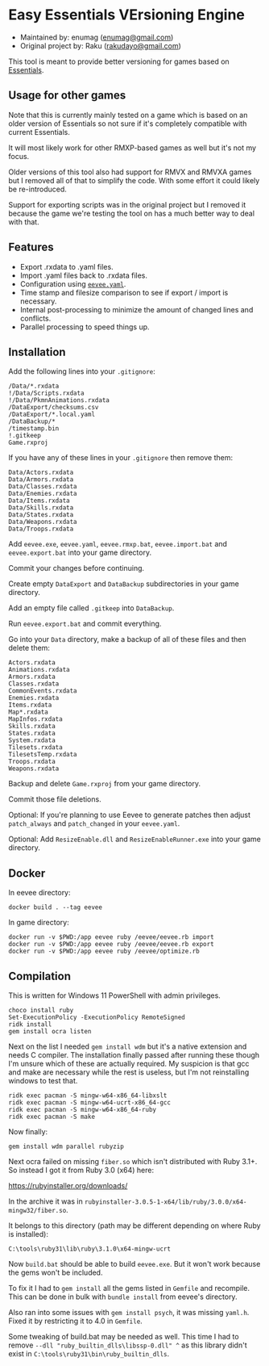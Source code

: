 # Easy Essentials VErsioning Engine

- Maintained by: enumag (enumag@gmail.com)
- Original project by: Raku (rakudayo@gmail.com)

This tool is meant to provide better versioning for games based on [Essentials](https://github.com/Maruno17/pokemon-essentials).

## Usage for other games

Note that this is currently mainly tested on a game which is based on an older version of Essentials so not sure if it's completely compatible with current Essentials.

It will most likely work for other RMXP-based games as well but it's not my focus.

Older versions of this tool also had support for RMVX and RMVXA games but I removed all of that to simplify the code. With some effort it could likely be re-introduced.

Support for exporting scripts was in the original project but I removed it because the game we're testing the tool on has a much better way to deal with that.

## Features

- Export .rxdata to .yaml files.
- Import .yaml files back to .rxdata files.
- Configuration using [`eevee.yaml`](example/eevee.yaml).
- Time stamp and filesize comparison to see if export / import is necessary.
- Internal post-processing to minimize the amount of changed lines and conflicts.
- Parallel processing to speed things up.

## Installation

Add the following lines into your `.gitignore`:

```
/Data/*.rxdata
!/Data/Scripts.rxdata
!/Data/PkmnAnimations.rxdata
/DataExport/checksums.csv
/DataExport/*.local.yaml
/DataBackup/*
/timestamp.bin
!.gitkeep
Game.rxproj
```

If you have any of these lines in your `.gitignore` then remove them:

```
Data/Actors.rxdata
Data/Armors.rxdata
Data/Classes.rxdata
Data/Enemies.rxdata
Data/Items.rxdata
Data/Skills.rxdata
Data/States.rxdata
Data/Weapons.rxdata
Data/Troops.rxdata
```

Add `eevee.exe`, `eevee.yaml`, `eevee.rmxp.bat`, `eevee.import.bat` and `eevee.export.bat` into your game directory.

Commit your changes before continuing.

Create empty `DataExport` and `DataBackup` subdirectories in your game directory.

Add an empty file called `.gitkeep` into `DataBackup`.

Run `eevee.export.bat` and commit everything.

Go into your `Data` directory, make a backup of all of these files and then delete them:

```
Actors.rxdata
Animations.rxdata
Armors.rxdata
Classes.rxdata
CommonEvents.rxdata
Enemies.rxdata
Items.rxdata
Map*.rxdata
MapInfos.rxdata
Skills.rxdata
States.rxdata
System.rxdata
Tilesets.rxdata
TilesetsTemp.rxdata
Troops.rxdata
Weapons.rxdata
```

Backup and delete `Game.rxproj` from your game directory.

Commit those file deletions.

Optional: If you're planning to use Eevee to generate patches then adjust `patch_always` and `patch_changed` in your `eevee.yaml`.

Optional: Add `ResizeEnable.dll` and `ResizeEnableRunner.exe` into your game directory.

## Docker

In eevee directory:

```
docker build . --tag eevee
```

In game directory:

```
docker run -v $PWD:/app eevee ruby /eevee/eevee.rb import
docker run -v $PWD:/app eevee ruby /eevee/eevee.rb export
docker run -v $PWD:/app eevee ruby /eevee/optimize.rb
```

## Compilation

This is written for Windows 11 PowerShell with admin privileges.

```
choco install ruby
Set-ExecutionPolicy -ExecutionPolicy RemoteSigned
ridk install
gem install ocra listen
```

Next on the list I needed `gem install wdm` but it's a native extension and needs C compiler.
The installation finally passed after running these though I'm unsure which of these are actually required.
My suspicion is that gcc and make are necessary while the rest is useless, but I'm not reinstalling windows to test that.

```
ridk exec pacman -S mingw-w64-x86_64-libxslt
ridk exec pacman -S mingw-w64-ucrt-x86_64-gcc
ridk exec pacman -S mingw-w64-x86_64-ruby
ridk exec pacman -S make
```

Now finally:

```
gem install wdm parallel rubyzip
```

Next ocra failed on missing `fiber.so` which isn't distributed with Ruby 3.1+.
So instead I got it from Ruby 3.0 (x64) here:

https://rubyinstaller.org/downloads/

In the archive it was in `rubyinstaller-3.0.5-1-x64/lib/ruby/3.0.0/x64-mingw32/fiber.so`.

It belongs to this directory (path may be different depending on where Ruby is installed):

```
C:\tools\ruby31\lib\ruby\3.1.0\x64-mingw-ucrt
```

Now `build.bat` should be able to build `eevee.exe`. But it won't work because the gems won't be included.

To fix it I had to `gem install` all the gems listed in `Gemfile` and recompile. This can be done in bulk with `bundle install` from eevee's directory.

Also ran into some issues with `gem install psych`, it was missing `yaml.h`. Fixed it by restricting it to 4.0 in `Gemfile`.

Some tweaking of build.bat may be needed as well.
This time I had to remove `--dll "ruby_builtin_dlls\libssp-0.dll" ^` as this library didn't exist in `C:\tools\ruby31\bin\ruby_builtin_dlls`.
